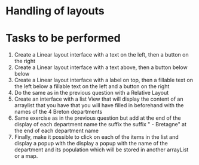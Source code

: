 # Handling of layouts

<!-- 
TP report to be handed in to your teacher before : 26/02/2023 at 23h59
Link for the TP report: https://forms.gle/wmTKBZhJPXhckxJ46 
-->

# Tasks to be performed

1. Create a Linear layout interface with a text on the left, then a button on the right
2. Create a Linear layout interface with a text above, then a button below
below
3. Create a Linear layout interface with a label on top, then a fillable text on the left
below a fillable text on the left and a button on the right
4. Do the same as in the previous question with a Relative Layout
5. Create an interface with a list View that will display the content of an arraylist that you have
that you will have filled in beforehand with the names of the 4 Breton departments
6. Same exercise as in the previous question but add at the end of the display of each department name the suffix
the suffix " - Bretagne" at the end of each department name
7. Finally, make it possible to click on each of the items in the list and display a popup with the
display a popup with the name of the department and its population which will be stored in another arrayList or a map.



<!-- 
Your lab report should provide all the code and a clear explanation of your implementation for each question.
your implementation for each question. The implementation can be done in Java or Kotlin. All the tools that you will have used for the realization of the TP must be mentioned and their mentioned and their use specified and justified. The report of the practical work must mention clearly mention the names of the participants and the number of the practical work and also clearly indicate the questions to which the answers refer. 
-->